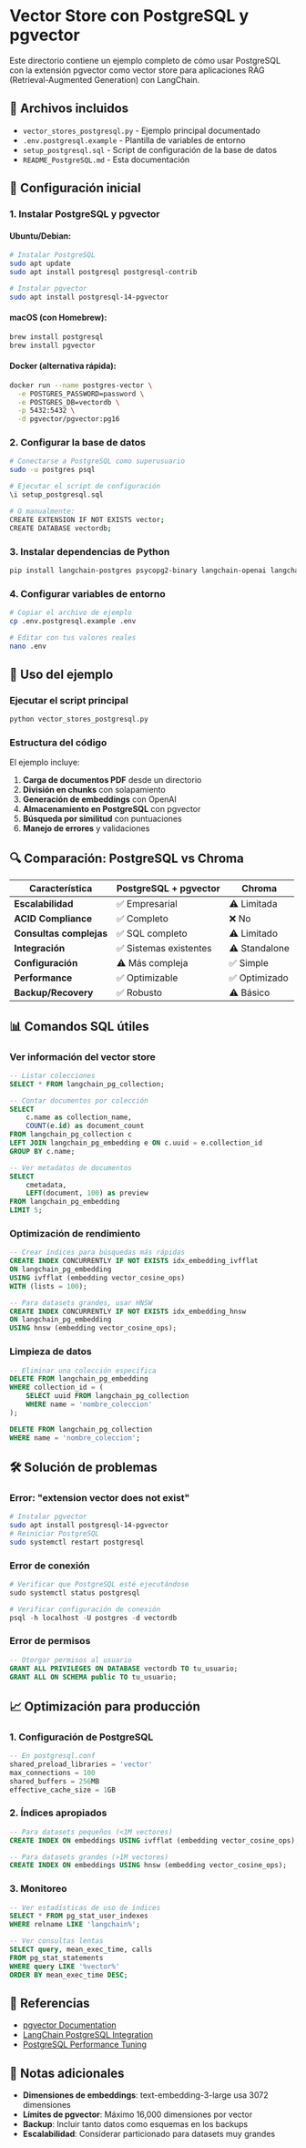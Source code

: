 # Vector Store con PostgreSQL y pgvector

Este directorio contiene un ejemplo completo de cómo usar PostgreSQL con la extensión pgvector como vector store para aplicaciones RAG (Retrieval-Augmented Generation) con LangChain.

## 📁 Archivos incluidos

- `vector_stores_postgresql.py` - Ejemplo principal documentado
- `.env.postgresql.example` - Plantilla de variables de entorno
- `setup_postgresql.sql` - Script de configuración de la base de datos
- `README_PostgreSQL.md` - Esta documentación

## 🚀 Configuración inicial

### 1. Instalar PostgreSQL y pgvector

#### Ubuntu/Debian:
```bash
# Instalar PostgreSQL
sudo apt update
sudo apt install postgresql postgresql-contrib

# Instalar pgvector
sudo apt install postgresql-14-pgvector
```

#### macOS (con Homebrew):
```bash
brew install postgresql
brew install pgvector
```

#### Docker (alternativa rápida):
```bash
docker run --name postgres-vector \
  -e POSTGRES_PASSWORD=password \
  -e POSTGRES_DB=vectordb \
  -p 5432:5432 \
  -d pgvector/pgvector:pg16
```

### 2. Configurar la base de datos

```bash
# Conectarse a PostgreSQL como superusuario
sudo -u postgres psql

# Ejecutar el script de configuración
\i setup_postgresql.sql

# O manualmente:
CREATE EXTENSION IF NOT EXISTS vector;
CREATE DATABASE vectordb;
```

### 3. Instalar dependencias de Python

```bash
pip install langchain-postgres psycopg2-binary langchain-openai langchain-community python-dotenv
```

### 4. Configurar variables de entorno

```bash
# Copiar el archivo de ejemplo
cp .env.postgresql.example .env

# Editar con tus valores reales
nano .env
```

## 🔧 Uso del ejemplo

### Ejecutar el script principal

```bash
python vector_stores_postgresql.py
```

### Estructura del código

El ejemplo incluye:

1. **Carga de documentos PDF** desde un directorio
2. **División en chunks** con solapamiento
3. **Generación de embeddings** con OpenAI
4. **Almacenamiento en PostgreSQL** con pgvector
5. **Búsqueda por similitud** con puntuaciones
6. **Manejo de errores** y validaciones

## 🔍 Comparación: PostgreSQL vs Chroma

| Característica | PostgreSQL + pgvector | Chroma |
|---|---|---|
| **Escalabilidad** | ✅ Empresarial | ⚠️ Limitada |
| **ACID Compliance** | ✅ Completo | ❌ No |
| **Consultas complejas** | ✅ SQL completo | ⚠️ Limitado |
| **Integración** | ✅ Sistemas existentes | ⚠️ Standalone |
| **Configuración** | ⚠️ Más compleja | ✅ Simple |
| **Performance** | ✅ Optimizable | ✅ Optimizado |
| **Backup/Recovery** | ✅ Robusto | ⚠️ Básico |

## 📊 Comandos SQL útiles

### Ver información del vector store

```sql
-- Listar colecciones
SELECT * FROM langchain_pg_collection;

-- Contar documentos por colección
SELECT 
    c.name as collection_name,
    COUNT(e.id) as document_count
FROM langchain_pg_collection c
LEFT JOIN langchain_pg_embedding e ON c.uuid = e.collection_id
GROUP BY c.name;

-- Ver metadatos de documentos
SELECT 
    cmetadata,
    LEFT(document, 100) as preview
FROM langchain_pg_embedding 
LIMIT 5;
```

### Optimización de rendimiento

```sql
-- Crear índices para búsquedas más rápidas
CREATE INDEX CONCURRENTLY IF NOT EXISTS idx_embedding_ivfflat 
ON langchain_pg_embedding 
USING ivfflat (embedding vector_cosine_ops) 
WITH (lists = 100);

-- Para datasets grandes, usar HNSW
CREATE INDEX CONCURRENTLY IF NOT EXISTS idx_embedding_hnsw 
ON langchain_pg_embedding 
USING hnsw (embedding vector_cosine_ops);
```

### Limpieza de datos

```sql
-- Eliminar una colección específica
DELETE FROM langchain_pg_embedding 
WHERE collection_id = (
    SELECT uuid FROM langchain_pg_collection 
    WHERE name = 'nombre_coleccion'
);

DELETE FROM langchain_pg_collection 
WHERE name = 'nombre_coleccion';
```

## 🛠️ Solución de problemas

### Error: "extension vector does not exist"
```bash
# Instalar pgvector
sudo apt install postgresql-14-pgvector
# Reiniciar PostgreSQL
sudo systemctl restart postgresql
```

### Error de conexión
```python
# Verificar que PostgreSQL esté ejecutándose
sudo systemctl status postgresql

# Verificar configuración de conexión
psql -h localhost -U postgres -d vectordb
```

### Error de permisos
```sql
-- Otorgar permisos al usuario
GRANT ALL PRIVILEGES ON DATABASE vectordb TO tu_usuario;
GRANT ALL ON SCHEMA public TO tu_usuario;
```

## 📈 Optimización para producción

### 1. Configuración de PostgreSQL

```sql
-- En postgresql.conf
shared_preload_libraries = 'vector'
max_connections = 100
shared_buffers = 256MB
effective_cache_size = 1GB
```

### 2. Índices apropiados

```sql
-- Para datasets pequeños (<1M vectores)
CREATE INDEX ON embeddings USING ivfflat (embedding vector_cosine_ops);

-- Para datasets grandes (>1M vectores)
CREATE INDEX ON embeddings USING hnsw (embedding vector_cosine_ops);
```

### 3. Monitoreo

```sql
-- Ver estadísticas de uso de índices
SELECT * FROM pg_stat_user_indexes 
WHERE relname LIKE 'langchain%';

-- Ver consultas lentas
SELECT query, mean_exec_time, calls 
FROM pg_stat_statements 
WHERE query LIKE '%vector%' 
ORDER BY mean_exec_time DESC;
```

## 🔗 Referencias

- [pgvector Documentation](https://github.com/pgvector/pgvector)
- [LangChain PostgreSQL Integration](https://python.langchain.com/docs/integrations/vectorstores/pgvector)
- [PostgreSQL Performance Tuning](https://wiki.postgresql.org/wiki/Performance_Optimization)

## 📝 Notas adicionales

- **Dimensiones de embeddings**: text-embedding-3-large usa 3072 dimensiones
- **Límites de pgvector**: Máximo 16,000 dimensiones por vector
- **Backup**: Incluir tanto datos como esquemas en los backups
- **Escalabilidad**: Considerar particionado para datasets muy grandes